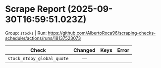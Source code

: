 # Scrape Report (2025-09-30T16:59:51.023Z)

Group: `stocks`  |  Run: https://github.com/AlbertoRoca96/scraping-checks-scheduler/actions/runs/18137523073

| Check | Changed | Keys | Error |
|---|:---:|:--|:--|
| `stock_ntdoy_global_quote` | — |  |  |

